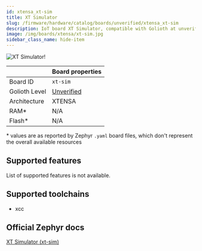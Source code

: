 ```yaml
---
id: xtensa_xt-sim
title: XT Simulator
slug: /firmware/hardware/catalog/boards/unverified/xtensa_xt-sim
description: IoT board XT Simulator, compatible with Golioth at unverified level.
image: /img/boards/xtensa/xt-sim.jpg
sidebar_class_name: hide-item
---
```


[//]: # (This is an auto-generated file, do not edit! Changes to it will be lost upon re-generation)

![XT Simulator!](/img/boards/xtensa/xt-sim.jpg "XT Simulator")

|                | Board properties     |
| -------------  | -------------------- |
| Board ID       | `xt-sim` |
| Golioth Level  | [Unverified](/firmware/hardware#unverified-boards) |
| Architecture   | XTENSA |
| RAM*           | N/A |
| Flash*         | N/A |

\* values are as reported by Zephyr `.yaml` board files, which don't represent the overall available resources



## Supported features

List of supported features is not available.

## Supported toolchains

* xcc

## Official Zephyr docs

[XT Simulator (xt-sim)](https://docs.zephyrproject.org/3.6.0/boards/xtensa/xt-sim/doc/index.html)

